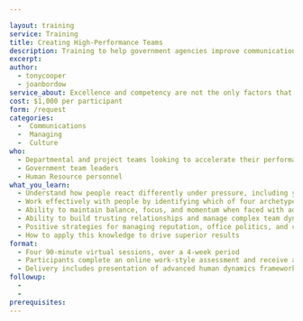 ```yaml
---

layout: training
service: Training
title: Creating High-Performance Teams
description: Training to help government agencies improve communications and manage complex team dynamics for better performance
excerpt: 
author:
  - tonycooper
  - joanbordow
service_about: Excellence and competency are not the only factors that contribute to the successful performance of a team. Human dynamics play a crucial role, such as a team’s ability to effectively communicate and coordinate with each other, to overcome everyday adversity, and ⁠— most importantly ⁠— to do these things well under pressure. This training provides government teams with a proven team dynamics methodology for excelling at work.
cost: $1,000 per participant
form: /request
categories:
  -  Communications
  -  Managing
  -  Culture
who:
  - Departmental and project teams looking to accelerate their performance
  - Government team leaders
  - Human Resource personnel
what_you_learn:
  - Understand how people react differently under pressure, including your own tendencies
  - Work effectively with people by identifying which of four archetypes influence their actions
  - Ability to maintain balance, focus, and momentum when faced with adversity
  - Ability to build trusting relationships and manage complex team dynamics
  - Positive strategies for managing reputation, office politics, and conflict
  - How to apply this knowledge to drive superior results
format:
  - Four 90-minute virtual sessions, over a 4-week period
  - Participants complete an online work-style assessment and receive a personalized report
  - Delivery includes presentation of advanced human dynamics frameworks and coaching support
followup:
  - 
  - 
prerequisites: 
---
```

